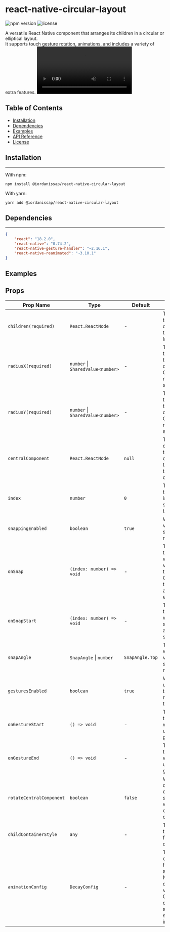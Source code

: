 react-native-circular-layout
=========================

![npm version](https://img.shields.io/npm/v/react-native-circular-layout)
![license](https://img.shields.io/github/license/username/react-native-circular-layout)

A versatile React Native component that arranges its children in a circular or elliptical layout. <br>
It supports touch gesture rotation, animations, and includes a variety of extra features.
<video src="./.github/resources/open_close.mp4" width="300" />

## Table of Contents
- [Installation](#installation)
- [Dependencies](#dependencies)
- [Examples](#examples)
- [API Reference](#api-reference)
- [License](#license)

## Installation
-------

With npm:

```
npm install @iordanissap/react-native-circular-layout
```

With yarn:

```
yarn add @iordanissap/react-native-circular-layout
```


## Dependencies
-----------------

``` json
{
    "react": "18.2.0",
    "react-native": "0.74.2",
    "react-native-gesture-handler": "~2.16.1",
    "react-native-reanimated": "~3.10.1"
}
```

## Examples

## Props

| Prop Name              | Type                                            | Default           | Description                                                                                         |
|------------------------|-------------------------------------------------|-------------------|-----------------------------------------------------------------------------------------------------|
| `children(required)`             | `React.ReactNode`                               | -               | The children to be displayed in the circular layout                                                 |
| `radiusX(required)`              | `number` \| `SharedValue<number>`               | -               | The radius of the ellipse in the x direction. Can be a number or a shared value                     |
| `radiusY(required)`              | `number` \| `SharedValue<number>`               | -               | The radius of the ellipse in the y direction. Can be a number or a shared value                     |
| `centralComponent`     | `React.ReactNode`                               | `null`               | The central component to be displayed in the center of the circle/ellipse                           |
| `index`                | `number`                                        | `0`               | The index of the child that is currently snapped to the top.                                        |
| `snappingEnabled`      | `boolean`                                       | `true`           | Whether the view should snap to the nearest child                                                   |
| `onSnap`               | `(index: number) => void`                       | -               | The callback that is called when the view snaps to a child. Called when the animation ends.         |
| `onSnapStart`          | `(index: number) => void`                       | -               | The callback that is called when the snapping animation starts                                      |
| `snapAngle`            | `SnapAngle` \| `number`                         | `SnapAngle.Top`   | The angle at which the view should snap to the nearest child                                        |
| `gesturesEnabled`      | `boolean`                                       | `true`            | Whether the user can pan the view / rotate using touch                                              |
| `onGestureStart`       | `() => void`                                    | -               | The callback that is called when the user starts a gesture                                          |
| `onGestureEnd`         | `() => void`                                    | -               | The callback that is called when the user ends a gesture                                            |
| `rotateCentralComponent`| `boolean`                                      | `false`           | Whether the central component should rotate with the rest of the components                         |
| `childContainerStyle`  | `any`                                           | -               | The style of the container for the children                                                         |
| `animationConfig`      | `DecayConfig`                                   | -               | The configuration for the decay animation. Note: deceleration values below 0.9 will cause the animation to stop almost immediately. |

